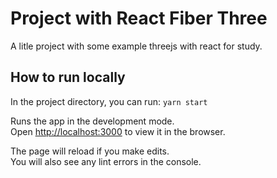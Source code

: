 # Project with React Fiber Three

A litle project with some example threejs with react for study.

## How to run locally

In the project directory, you can run: `yarn start`

Runs the app in the development mode.\
Open [http://localhost:3000](http://localhost:3000) to view it in the browser.

The page will reload if you make edits.\
You will also see any lint errors in the console.